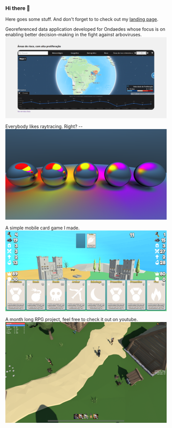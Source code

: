 ### Hi there 👋

Here goes some stuff.
And don't forget to to check out my [landing page](https://experimental-web-dev.github.io/).

Georeferenced data application developed for Ondaedes whose focus is on enabling better decision-making in the fight against arboviruses.
![Ondaedes' Dashboard](./Assets/Ondaedes.PNG)

Everybody likes raytracing. Right? --
![RaytracingFuzz](./Assets/Reflection.png)

A simple mobile card game I made.
![MobileCardGameScreenshot](./Assets/MobileCardGame.png)

A month long RPG project, feel free to check it out on youtube.
[![Watch the video](./Assets/RPG.png)](https://youtu.be/zQUQ5BusM4A)

<!--
**davidfrk/davidfrk** is a ✨ _special_ ✨ repository because its `README.md` (this file) appears on your GitHub profile.

Here are some ideas to get you started:

- 🔭 I’m currently working on ...
- 🌱 I’m currently learning ...
- 👯 I’m looking to collaborate on ...
- 🤔 I’m looking for help with ...
- 💬 Ask me about ...
- 📫 How to reach me: ...
- 😄 Pronouns: ...
- ⚡ Fun fact: ...
-->
